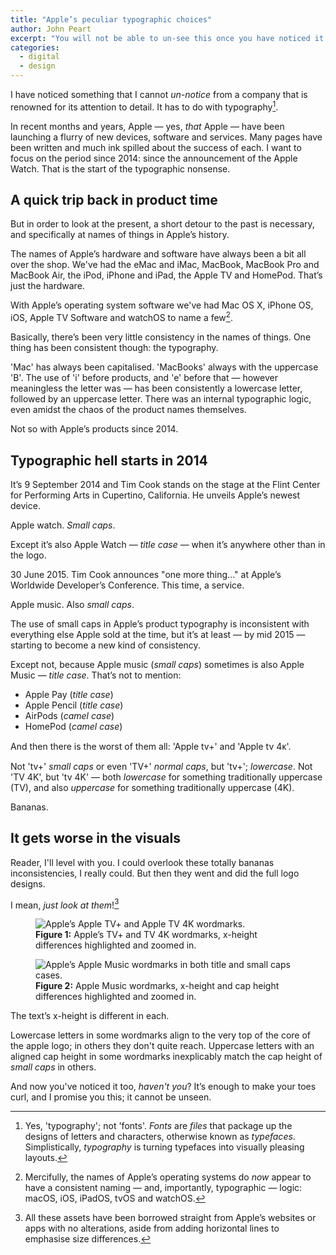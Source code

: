 ```yaml
---
title: "Apple’s peculiar typographic choices"
author: John Peart
excerpt: "You will not be able to un-see this once you have noticed it."
categories:
  - digital
  - design
---
```


I have noticed something that I cannot *un-notice* from a company that is renowned for its attention to detail. It has to do with typography[^1].

In recent months and years, Apple — yes, *that* Apple — have been launching a flurry of new devices, software and services. Many pages have been written and much ink spilled about the success of each. I want to focus on the period since 2014: since the announcement of the Apple Watch. That is the start of the typographic nonsense.

## A quick trip back in product time

But in order to look at the present, a short detour to the past is necessary, and specifically at names of things in Apple’s history.

The names of Apple’s hardware and software have always been a bit all over the shop. We've had the eMac and iMac, MacBook, MacBook Pro and MacBook Air, the iPod, iPhone and iPad, the Apple TV and HomePod. That’s just the hardware.

With Apple’s operating system software we've had Mac OS X,  iPhone OS, iOS, Apple TV Software and watchOS to name a few[^2].

Basically, there’s been very little consistency in the names of things. One thing has been consistent though: the typography.

'Mac' has always been capitalised. 'MacBooks' always with the uppercase 'B'. The use of 'i' before products, and 'e' before that — however meaningless the letter was — has been consistently a lowercase letter, followed by an uppercase letter. There was an internal typographic logic, even amidst the chaos of the product names themselves.

Not so with Apple’s products since 2014.

## Typographic hell starts in 2014

It’s 9 September 2014 and Tim Cook stands on the stage at the Flint Center for Performing Arts in Cupertino, California. He unveils Apple’s newest device.

Apple <span class="small-caps">watch</span>. *Small caps*.

Except it’s also Apple Watch — *title case* — when it’s anywhere other than in the logo.

30 June 2015. Tim Cook announces "one more thing..." at Apple’s Worldwide Developer’s Conference. This time, a service.

Apple <span class="small-caps">music</span>. Also *small caps*.

The use of small caps in Apple’s product typography is inconsistent with everything else Apple sold at the time, but it’s at least — by mid 2015 — starting to become a new kind of consistency.

Except not, because Apple <span class="small-caps">music</span> (*small caps*) sometimes is also Apple Music —  *title case*. That’s not to mention:

- Apple Pay (*title case*)
- Apple Pencil (*title case*)
- AirPods (*camel case*)
- HomePod (*camel case*)

And then there is the worst of them all: 'Apple tv+' and 'Apple tv 4ᴋ'.

Not '<span class="small-caps">tv</span>+' *small caps* or even 'TV+' *normal caps*, but 'tv+'; *lowercase*. Not 'TV 4K', but 'tv 4K' — both *lowercase* for something traditionally uppercase (TV), and also *uppercase* for something traditionally uppercase (4K).

Bananas.

## It gets worse in the visuals

Reader, I'll level with you. I could overlook these totally bananas inconsistencies, I really could. But then they went and did the full logo designs.

I mean, *just look at them*![^3]

<figure>
  <img class="padding" src="/assets/images/posts/2019/12/09/apples-peculiar-typography-choices/apple-tv-wordmarks.png" alt="Apple’s Apple TV+ and Apple TV 4K wordmarks.">
  <figcaption>
    <strong>Figure 1:</strong>
    Apple’s TV+ and TV 4K wordmarks, x-height differences highlighted and zoomed in.

  </figcaption>
</figure>

<figure>
  <img class="padding" src="/assets/images/posts/2019/12/09/apples-peculiar-typography-choices/apple-music-wordmarks.png" alt="Apple’s Apple Music wordmarks in both title and small caps cases.">
  <figcaption>
    <strong>Figure 2:</strong>
    Apple Music wordmarks, x-height and cap height differences highlighted and zoomed in.

  </figcaption>
</figure>

The text’s x-height is different in each.

Lowercase letters in some wordmarks align to the very top of the core of the apple logo; in others they don't quite reach. Uppercase letters with an aligned cap height in some wordmarks inexplicably match the cap height of *small caps* in others.

And now you've noticed it too, *haven't you*? It’s enough to make your toes curl, and I promise you this; it cannot be unseen.

[^1]: Yes, 'typography'; not 'fonts'. *Fonts* are *files* that package up the designs of letters and characters, otherwise known as *typefaces*. Simplistically, *typography* is turning typefaces into visually pleasing layouts.

[^2]: Mercifully, the names of Apple’s operating systems do *now* appear to have a consistent naming — and, importantly, typographic — logic: macOS, iOS, iPadOS, tvOS and watchOS.

[^3]: All these assets have been borrowed straight from Apple’s websites or apps with no alterations, aside from adding horizontal lines to emphasise size differences.
